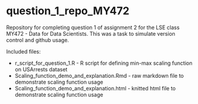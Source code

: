 # question_1_repo_MY472
Repository for completing question 1 of assignment 2 for the LSE class MY472 - Data for Data Scientists. This was a task to simulate version control and github usage. 

Included files:
 - r_script_for_question_1.R - R script for defining min-max scaling function on USArrests dataset 
 - Scaling_function_demo_and_explanation.Rmd - raw markdown file to demonstrate scaling function usage
 - Scaling_function_demo_and_explanation.html - knitted html file to demonstrate scaling function usage

